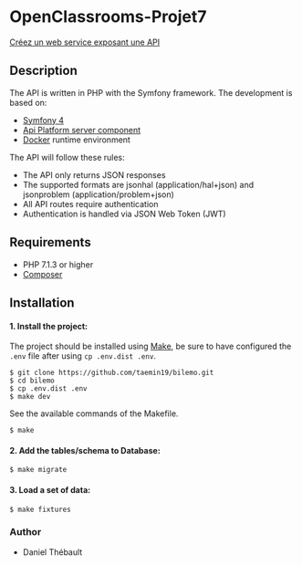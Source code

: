 # OpenClassrooms-Projet7

[Créez un web service exposant une API](https://openclassrooms.com/projects/creez-un-web-service-exposant-une-api)

## Description

The API is written in PHP with the Symfony framework.
The development is based on:
- [Symfony 4](https://symfony.com/doc/current/index.html)
- [Api Platform server component](https://api-platform.com/docs/distribution#using-symfony-flex-and-composer-advanced-users)
- [Docker](https://www.docker.com/) runtime environment

The API will follow these rules:
- The API only returns JSON responses
- The supported formats are jsonhal (application/hal+json) and jsonproblem (application/problem+json)
- All API routes require authentication
- Authentication is handled via JSON Web Token (JWT)

## Requirements
- PHP 7.1.3 or higher
- [Composer](https://getcomposer.org/)

## Installation
#### 1. Install the project:
The project should be installed using [Make](https://www.gnu.org/software/make/), be sure to have configured the `.env` file after using `cp .env.dist .env`.
    
    $ git clone https://github.com/taemin19/bilemo.git
    $ cd bilemo
    $ cp .env.dist .env
    $ make dev

See the available commands of the Makefile.

    $ make

#### 2. Add the tables/schema to Database:
    $ make migrate

#### 3. Load a set of data:
    $ make fixtures

### Author
- Daniel Thébault
